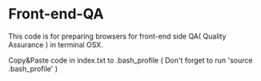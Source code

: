 # Front-end-QA

This code is for preparing browsers for front-end side QA( Quality Assurance ) in terminal OSX.

Copy&Paste code in index.txt to .bash_profile ( Don't forget to run 'source .bash_profile' )
